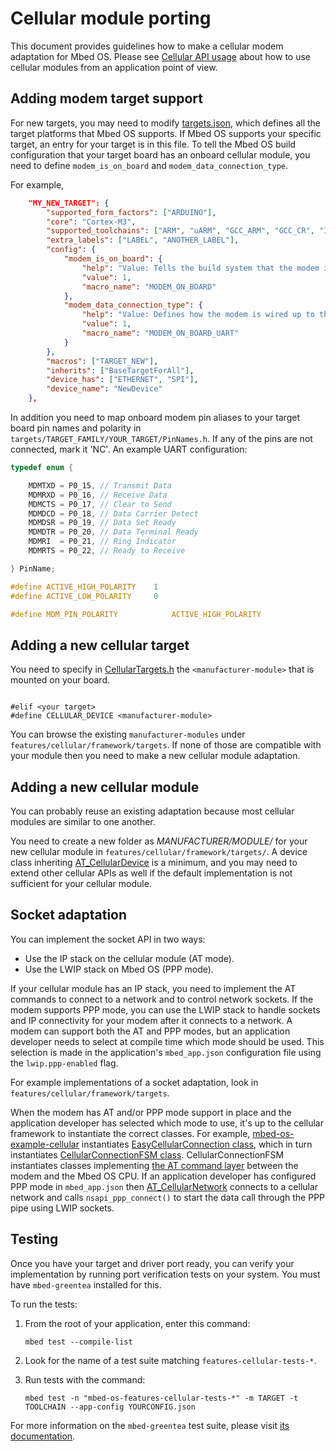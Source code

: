 # Cellular module porting

This document provides guidelines how to make a cellular modem adaptation for Mbed OS. Please see [Cellular API usage](/docs/v5.10/apis/cellular-api.html) about how to use cellular modules from an application point of view.

## Adding modem target support

For new targets, you may need to modify [targets.json](/docs/v5.10/tools/adding-and-configuring-targets.html), which defines all the target platforms that Mbed OS supports. If Mbed OS supports your specific target, an entry for your target is in this file. To tell the Mbed OS build configuration that your target board has an onboard cellular module, you need to define `modem_is_on_board` and `modem_data_connection_type`.

For example,

```json
    "MY_NEW_TARGET": {
        "supported_form_factors": ["ARDUINO"],
        "core": "Cortex-M3",
        "supported_toolchains": ["ARM", "uARM", "GCC_ARM", "GCC_CR", "IAR"],
        "extra_labels": ["LABEL", "ANOTHER_LABEL"],
        "config": {
            "modem_is_on_board": {
                "help": "Value: Tells the build system that the modem is on-board as opposed to a plug-in shield/module.",
                "value": 1,
                "macro_name": "MODEM_ON_BOARD"
            },
            "modem_data_connection_type": {
                "help": "Value: Defines how the modem is wired up to the MCU, e.g., data connection can be a UART or USB and so forth.",
                "value": 1,
                "macro_name": "MODEM_ON_BOARD_UART"
            }
        },
        "macros": ["TARGET_NEW"],
        "inherits": ["BaseTargetForAll"],
        "device_has": ["ETHERNET", "SPI"],
        "device_name": "NewDevice"
    },
```

In addition you need to map onboard modem pin aliases to your target board pin names and polarity in `targets/TARGET_FAMILY/YOUR_TARGET/PinNames.h`. If any of the pins are not connected, mark it 'NC'. An example UART configuration:

```C
typedef enum {

	MDMTXD = P0_15, // Transmit Data
	MDMRXD = P0_16, // Receive Data
	MDMCTS = P0_17, // Clear to Send
	MDMDCD = P0_18, // Data Carrier Detect
	MDMDSR = P0_19, // Data Set Ready
	MDMDTR = P0_20, // Data Terminal Ready
	MDMRI  = P0_21, // Ring Indicator
	MDMRTS = P0_22, // Ready to Receive

} PinName;

#define ACTIVE_HIGH_POLARITY    1
#define ACTIVE_LOW_POLARITY     0

#define MDM_PIN_POLARITY            ACTIVE_HIGH_POLARITY

```

## Adding a new cellular target

You need to specify in [CellularTargets.h](https://os.mbed.com/docs/v5.10/mbed-os-api-doxy/_cellular_targets_8h_source.html) the `<manufacturer-module>` that is mounted on your board.

```target

#elif <your target>
#define CELLULAR_DEVICE <manufacturer-module>

```

You can browse the existing `manufacturer-modules` under `features/cellular/framework/targets`. If none of those are compatible with your module then you need to make a new cellular module adaptation.

## Adding a new cellular module

You can probably reuse an existing adaptation because most cellular modules are similar to one another.

You need to create a new folder as _MANUFACTURER/MODULE/_ for your new cellular module in `features/cellular/framework/targets/`. A device class inheriting [AT_CellularDevice](https://os.mbed.com/docs/v5.10/mbed-os-api-doxy/_a_t___cellular_device_8h_source.html) is a minimum, and you may need to extend other cellular APIs as well if the default implementation is not sufficient for your cellular module.

## Socket adaptation

You can implement the socket API in two ways:

- Use the IP stack on the cellular module (AT mode).
- Use the LWIP stack on Mbed OS (PPP mode).

If your cellular module has an IP stack, you need to implement the AT commands to connect to a network and to control network sockets. If the modem supports PPP mode, you can use the LWIP stack to handle sockets and IP connectivity for your modem after it connects to a network. A modem can support both the AT and PPP modes, but an application developer needs to select at compile time which mode should be used. This selection is made in the application's `mbed_app.json` configuration file using the `lwip.ppp-enabled` flag.

For example implementations of a socket adaptation, look in `features/cellular/framework/targets`.

When the modem has AT and/or PPP mode support in place and the application developer has selected which mode to use, it's up to the cellular framework to instantiate the correct classes. For example, [mbed-os-example-cellular](https://os.mbed.com/teams/mbed-os-examples/code/mbed-os-example-cellular/) instantiates [EasyCellularConnection class](https://os.mbed.com/docs/v5.10/mbed-os-api-doxy/_easy_cellular_connection_8h_source.html), which in turn instantiates [CellularConnectionFSM class](https://os.mbed.com/docs/v5.10/mbed-os-api-doxy/_cellular_connection_f_s_m_8h_source.html). CellularConnectionFSM instantiates classes implementing [the AT command layer](https://os.mbed.com/docs/v5.10/mbed-os-api-doxy/_a_t___cellular_device_8h_source.html) between the modem and the Mbed OS CPU. If an application developer has configured PPP mode in `mbed_app.json` then [AT_CellularNetwork](https://os.mbed.com/docs/v5.10/mbed-os-api-doxy/_a_t___cellular_network_8h_source.html) connects to a cellular network and calls `nsapi_ppp_connect()` to start the data call through the PPP pipe using LWIP sockets.

## Testing

Once you have your target and driver port ready, you can verify your implementation by running port verification tests on your system. You must have `mbed-greentea` installed for this.

To run the tests:

1.  From the root of your application, enter this command:

    ```
    mbed test --compile-list
    ```

1.  Look for the name of a test suite matching `features-cellular-tests-*`.
1.  Run tests with the command:

    ```
    mbed test -n "mbed-os-features-cellular-tests-*" -m TARGET -t TOOLCHAIN --app-config YOURCONFIG.json
    ```

For more information on the  `mbed-greentea` test suite, please visit [its documentation](/docs/v5.10/tools/greentea-testing-applications.html).
